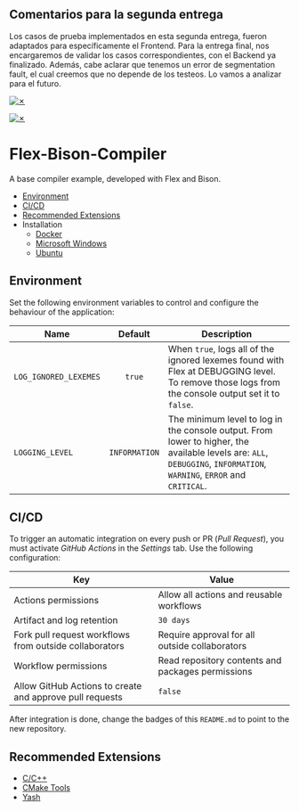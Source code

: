 ## Comentarios para la segunda entrega

Los casos de prueba implementados en esta segunda entrega, fueron adaptados para específicamente el Frontend. Para la entrega final, nos encargaremos de validar los casos correspondientes, con el Backend ya finalizado.
Además, cabe aclarar que tenemos un error de segmentation fault, el cual creemos que no depende de los testeos. Lo vamos a analizar para el futuro.

[![✗](https://img.shields.io/badge/Release-v1.1.0-ffb600.svg?style=for-the-badge)](https://github.com/agustin-golmar/Flex-Bison-Compiler/releases)

[![✗](https://github.com/agustin-golmar/Flex-Bison-Compiler/actions/workflows/pipeline.yaml/badge.svg?branch=production)](https://github.com/agustin-golmar/Flex-Bison-Compiler/actions/workflows/pipeline.yaml)

# Flex-Bison-Compiler

A base compiler example, developed with Flex and Bison.

- [Environment](#environment)
- [CI/CD](#cicd)
- [Recommended Extensions](#recommended-extensions)
- Installation
  - [Docker](doc/readme/Docker.md)
  - [Microsoft Windows](doc/readme/Windows.md)
  - [Ubuntu](doc/readme/Ubuntu.md)

## Environment

Set the following environment variables to control and configure the behaviour of the application:

| Name                  |    Default    | Description                                                                                                                                                           |
| --------------------- | :-----------: | --------------------------------------------------------------------------------------------------------------------------------------------------------------------- |
| `LOG_IGNORED_LEXEMES` |    `true`     | When `true`, logs all of the ignored lexemes found with Flex at DEBUGGING level. To remove those logs from the console output set it to `false`.                      |
| `LOGGING_LEVEL`       | `INFORMATION` | The minimum level to log in the console output. From lower to higher, the available levels are: `ALL`, `DEBUGGING`, `INFORMATION`, `WARNING`, `ERROR` and `CRITICAL`. |

## CI/CD

To trigger an automatic integration on every push or PR (_Pull Request_), you must activate _GitHub Actions_ in the _Settings_ tab. Use the following configuration:

| Key                                                      | Value                                             |
| -------------------------------------------------------- | ------------------------------------------------- |
| Actions permissions                                      | Allow all actions and reusable workflows          |
| Artifact and log retention                               | `30 days`                                         |
| Fork pull request workflows from outside collaborators   | Require approval for all outside collaborators    |
| Workflow permissions                                     | Read repository contents and packages permissions |
| Allow GitHub Actions to create and approve pull requests | `false`                                           |

After integration is done, change the badges of this `README.md` to point to the new repository.

## Recommended Extensions

- [C/C++](https://marketplace.visualstudio.com/items?itemName=ms-vscode.cpptools)
- [CMake Tools](https://marketplace.visualstudio.com/items?itemName=ms-vscode.cmake-tools)
- [Yash](https://marketplace.visualstudio.com/items?itemName=daohong-emilio.yash)
